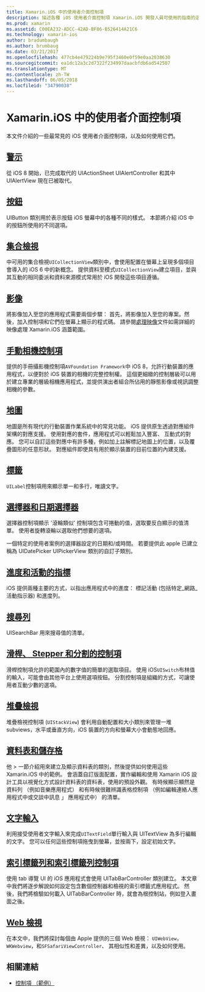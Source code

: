 ```yaml
---
title: Xamarin.iOS 中的使用者介面控制項
description: 描述各種 iOS 使用者介面控制項 Xamarin.iOS 開發人員可使用的指南的這個文件連結。 連結的內容討論警示、 按鈕、 集合檢視、 影像、 手動攝影機控制項、 對應、 標籤、 選擇器、 日期選擇器，等等。
ms.prod: xamarin
ms.assetid: C00EA232-ADCC-42AD-BF86-B526414A21C6
ms.technology: xamarin-ios
author: bradumbaugh
ms.author: brumbaug
ms.date: 03/21/2017
ms.openlocfilehash: 477cb4e479224b9e795f3460e0f59e0aa2038630
ms.sourcegitcommit: ea1dc12a3c2d7322f234997daacbfdb6ad542507
ms.translationtype: MT
ms.contentlocale: zh-TW
ms.lasthandoff: 06/05/2018
ms.locfileid: "34790038"
---
```

# <a name="user-interface-controls-in-xamarinios"></a>Xamarin.iOS 中的使用者介面控制項

本文件介紹的一些最常見的 iOS 使用者介面控制項，以及如何使用它們。

## <a name="alertsalertsmd"></a>[警示](alerts.md)

從 iOS 8 開始，已完成取代的 UIActionSheet UIAlertController 和其中 UIAlertView 現在已被取代。

## <a name="buttonsbuttonsmd"></a>[按鈕](buttons.md)

UIButton 類別用於表示按鈕 iOS 螢幕中的各種不同的樣式。 本節將介紹 iOS 中的按鈕所使用的不同選項。

## <a name="collection-viewsuicollectionviewmd"></a>[集合檢視](uicollectionview.md)

中可用的集合檢視`UICollectionView`類別中，會使用配置在螢幕上呈現多個項目會導入的 iOS 6 中的新概念。 提供資料至模式`UICollectionView`建立項目，並與其互動的相同委派和資料來源模式常用於 iOS 開發這些項目遵循。

## <a name="imagesimagemd"></a>[影像](image.md)

將影像加入至您的應用程式需要兩個步驟： 首先，將影像加入至您的專案。然後，加入控制項和它們在螢幕上顯示的程式碼。 請參閱[處理映像](~/ios/app-fundamentals/images-icons/index.md)文件如需詳細的映像處理 Xamarin.iOS 涵蓋範圍。

## <a name="manual-camera-controlsintro-to-manual-camera-controlsmd"></a>[手動相機控制項](intro-to-manual-camera-controls.md)

提供的手冊攝影機控制項`AVFoundation Framework`中 iOS 8，允許行動裝置的應用程式，以便對於 iOS 裝置的相機的完整控制權。 這個更細緻的控制層級可以用於建立專業的層級相機應用程式，並提供演出者組合所佔用的靜態影像或視訊調整相機的參數。

## <a name="mapsios-mapsindexmd"></a>[地圖](ios-maps/index.md)

地圖是所有現代的行動裝置作業系統中的常見功能。 iOS 提供原生透過對應組件架構的對應支援。 使用對應的套件，應用程式可以輕鬆加入豐富、 互動式的對應。 您可以自訂這些對應中有許多種，例如加上註解標記地圖上的位置，以及覆疊圖形的任意形狀。 對應組件即使具有用於顯示裝置的目前位置的內建支援。

## <a name="labelslabelsmd"></a>[標籤](labels.md)

`UILabel`控制項用來顯示單一和多行，唯讀文字。

## <a name="pickers-and-date-pickerspickermd"></a>[選擇器和日期選擇器](picker.md)

選擇器控制項顯示 '滾輪類似' 控制項包含可捲動的值，選取要反白顯示的值清單。 使用者旋轉滾輪以選取他們想要的選項。

一個特定的使用者案例的選擇器設定的日期和/或時間。 若要提供此 apple 已建立稱為 UIDatePicker UIPickerView 類別的自訂子類別。

## <a name="progress-and-activity-indicatorsprogress-activity-indicatormd"></a>[進度和活動的指標](progress-activity-indicator.md)

iOS 提供兩種主要的方式，以指出應用程式中的進度： 標記活動 (包括特定_網路_活動指示器) 和進度列。

## <a name="search-barssearchbarmd"></a>[搜尋列](searchbar.md)

UISearchBar 用來搜尋值的清單。 

## <a name="sliders-steppers-and-segmented-controlsslider-switch-segmented-controlsmd"></a>[滑桿、 Stepper 和分割的控制項](slider-switch-segmented-controls.md)

滑桿控制項允許的範圍內的數字值的簡單的選取項目。 使用 iOS`UISwitch`布林值的輸入，可能會由其他平台上使用選項按鈕。 分割控制項是組織的方式，可讓使用者互動少數的選項。

## <a name="stack-viewuistackviewmd"></a>[堆疊檢視](uistackview.md)

堆疊檢視控制項 (`UIStackView`) 會利用自動配置和大小類別來管理一堆 subviews，水平或垂直方向，iOS 裝置的方向和螢幕大小會動態地回應。

## <a name="tables-and-cellstablesindexmd"></a>[資料表和儲存格](tables/index.md)

他 > 一節介紹用來建立及顯示資料表的類別，然後提供如何使用這些 Xamarin.iOS 中的範例。 會涵蓋自訂版面配置，實作編輯和使用 Xamarin iOS 設計工具以視覺化方式設計資料表的資料表，使用的預設外觀。 有時候顯示顯然是資料列 （例如音樂應用程式） 和有時候很難辨識表格控制項 （例如編輯連絡人應用程式中或交談中訊息 」 應用程式中） 的清單。

## <a name="text-inputtext-inputmd"></a>[文字輸入](text-input.md)

利用接受使用者文字輸入來完成`UITextField`單行輸入與 UITextView 為多行編輯的文字。 您可以任何這些控制項拖曳到螢幕，並按兩下，設定初始文字。

## <a name="tab-bars-and-tab-bar-controllerscreating-tabbed-applicationsmd"></a>[索引標籤列和索引標籤列控制項](creating-tabbed-applications.md)

使用 tab 導覽 UI 的 iOS 應用程式會使用 UITabBarController 類別建立。 本文章中我們將逐步解說如何設定包含數個控制器和檢視的索引標籤式應用程式。 然後，我們將檢驗如何載入 UITabBarController 時，就會為根控制站，例如登入畫面之後。

## <a name="web-viewsuiwebviewmd"></a>[Web 檢視](uiwebview.md)

在本文中，我們將探討每個由 Apple 提供的三個 Web 檢視： `UIWebView`， `WKWebview`，和`SFSafariViewController`、 其相似性和差異，以及如何使用。

## <a name="related-links"></a>相關連結

- [控制項 （範例）](https://developer.xamarin.com/samples/Controls/)
